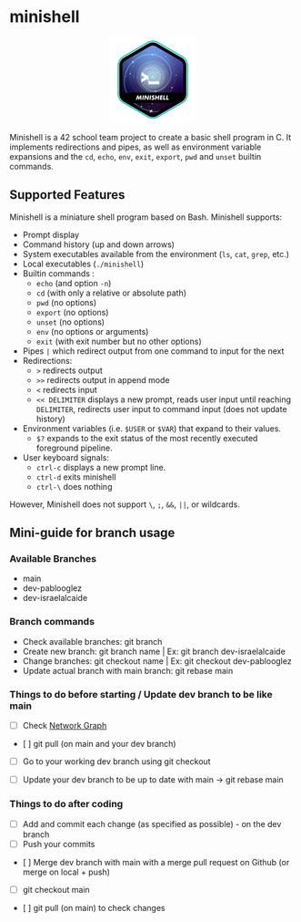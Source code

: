# minishell

<p align="center">
  <img src="https://github.com/mcombeau/mcombeau/blob/main/42_badges/minishelle.png" alt="Minishell 42 project badge"/>
</p>

Minishell is a 42 school team project to create a basic shell program in C. It implements redirections and pipes, as well as environment variable expansions and the `cd`, `echo`, `env`, `exit`, `export`, `pwd` and `unset` builtin commands.

## Supported Features

Minishell is a miniature shell program based on Bash. Minishell supports:
* Prompt display
* Command history (up and down arrows)
* System executables available from the environment (`ls`, `cat`, `grep`, etc.)
* Local executables (`./minishell`)
* Builtin commands :
  * `echo` (and option `-n`)
  * `cd` (with only a relative or absolute path)
  * `pwd` (no options)
  * `export` (no options)
  * `unset` (no options)
  * `env` (no options or arguments)
  * `exit` (with exit number but no other options) 
* Pipes `|` which redirect output from one command to input for the next
* Redirections:
  * `>` redirects output
  * `>>` redirects output in append mode
  * `<` redirects input
  * `<< DELIMITER` displays a new prompt, reads user input until reaching `DELIMITER`, redirects user input to command input (does not update history)
* Environment variables (i.e. `$USER` or `$VAR`) that expand to their values.
  * `$?` expands to the exit status of the most recently executed foreground pipeline.
* User keyboard signals:
  * `ctrl-c` displays a new prompt line.
  * `ctrl-d` exits minishell
  * `ctrl-\` does nothing

However, Minishell does not support `\`, `;`, `&&`, `||`, or wildcards.

## Mini-guide for branch usage
### Available Branches
- main
- dev-pablooglez
- dev-israelalcaide

### Branch commands
- Check available branches: git branch
- Create new branch: git branch name | Ex: git branch dev-israelalcaide
- Change branches: git checkout name | Ex: git checkout dev-pablooglez
- Update actual branch with main branch: git rebase main

### Things to do before starting / Update dev branch to be like main
- [ ] Check [Network Graph](https://github.com/pablooglez/minishell/network)
- [ ] git pull (on main and your dev branch)
- [ ] Go to your working dev branch using git checkout
- [ ] Update your dev branch to be up to date with main -> git rebase main


### Things to do after coding
- [ ] Add and commit each change (as specified as possible) - on the dev branch
- [ ] Push your commits
- [ ] Merge dev branch with main with a merge pull request on Github (or merge on local + push)
- [ ] git checkout main
- [ ] git pull (on main) to check changes

